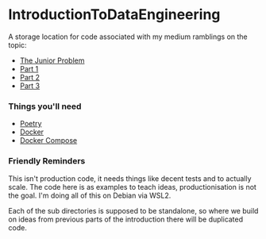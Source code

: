 # IntroductionToDataEngineering  
  
A storage location for code associated with my medium ramblings on the topic:  
  
  - [The Junior Problem](https://jthickpennyryan.medium.com/data-engineering-the-junior-problem-75e4cd74c84)  
  - [Part 1](https://jthickpennyryan.medium.com/introduction-to-data-engineering-part-1-4f61ef8e16dd)  
  - [Part 2](https://jthickpennyryan.medium.com/introduction-to-data-engineering-part-2-1e4ed8f122d0)
  - [Part 3](https://jthickpennyryan.medium.com/introduction-to-data-engineering-part-3-acd428e294cf)

### Things you'll need

  - [Poetry](https://python-poetry.org/docs/#installation)  
  - [Docker](https://www.docker.com/)  
  - [Docker Compose](https://docs.docker.com/compose/)

### Friendly Reminders  
  
This isn't production code, it needs things like decent tests and to actually scale. The code here is as examples to teach ideas, productionisation is not the goal. I'm doing all of this on Debian via WSL2.  
  
Each of the sub directories is supposed to be standalone, so where we build on ideas from previous parts of the introduction there will be duplicated code.  
